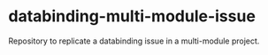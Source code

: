 # databinding-multi-module-issue
Repository to replicate a databinding issue in a multi-module project.
